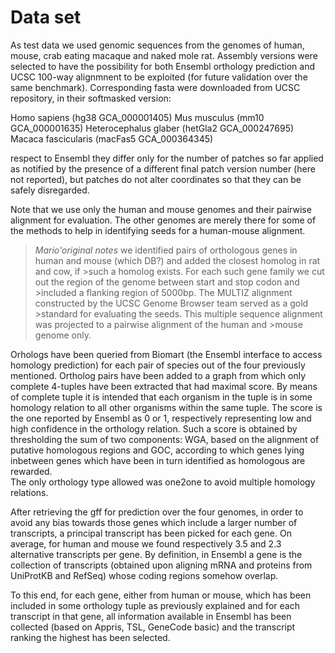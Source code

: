 # Data set
As test data we used genomic sequences from the genomes of human, mouse, crab eating macaque and naked mole rat. Assembly versions were selected to have the possibility for both Ensembl orthology prediction and UCSC 100-way alignmnent to be exploited (for future validation over the same benchmark). Corresponding fasta were downloaded from UCSC repository, in their softmasked version:

Homo sapiens (hg38 GCA_000001405)
Mus musculus (mm10 GCA_000001635)
Heterocephalus glaber (hetGla2 GCA_000247695)
Macaca fascicularis (macFas5 GCA_000364345)

respect to Ensembl they differ only for the number of patches so far applied as notified by the presence of a different final patch version number (here not reported), but patches do not alter coordinates so that they can be safely disregarded. 

Note that we use only the human and mouse genomes and their pairwise alignment for evaluation. The other genomes are merely there for some of the methods to help in identifying seeds for a human-mouse alignment.


>*Mario'original notes*
>we identified pairs of orthologous genes in human and mouse (which DB?) and added the closest homolog in rat and cow, if >such a homolog exists. For each such gene family we cut out the region of the genome between start and stop codon and >included a flanking region of 5000bp. The MULTIZ alignment constructed by the UCSC Genome Browser team served as a gold >standard for evaluating the seeds. This multiple sequence alignment was projected to a pairwise alignment of the human and >mouse genome only.


Orhologs have been queried from Biomart (the Ensembl interface to access homology prediction) for each pair of species out of the four previously mentioned. Ortholog pairs have been added to a graph from which only complete 4-tuples have been extracted that had maximal score. By means of complete tuple it is intended that each organism in the tuple is in some homology relation to all other organisms within the same tuple. The score is the one reported by Ensembl as 0 or 1, respectively representing low and high confidence in the orthology relation. Such a score is obtained by thresholding the sum of two components: WGA, based on the alignment of putative homologous regions and GOC, according to which genes lying inbetween genes which have been in turn identified as homologous are rewarded.  
The only orthology type allowed was one2one to avoid multiple homology relations. 


After retrieving the gff for prediction over the four genomes, in order to avoid any bias towards those genes which include a larger number of transcripts, a principal transcript has been picked for each gene. On average, for human and mouse we found respectively 3.5 and 2.3 alternative transcripts per gene. By definition, in Ensembl a gene is the collection of transcripts (obtained upon aligning mRNA and proteins from UniProtKB and RefSeq) whose coding regions somehow overlap. 

To this end, for each gene, either from human or mouse, which has been included in some orthology tuple as previously explained and for each transcript in that gene, all information available in Ensembl has been collected (based on Appris, TSL, GeneCode basic) and the transcript ranking the highest has been selected.



